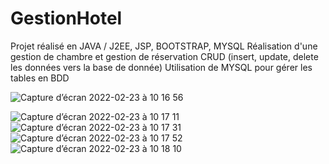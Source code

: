 # GestionHotel

Projet réalisé en JAVA / J2EE, JSP, BOOTSTRAP, MYSQL
Réalisation d'une gestion de chambre et gestion de réservation 
CRUD (insert, update, delete les données vers la base de donnée)
Utilisation de MYSQL pour gérer les tables en BDD

![Capture d’écran 2022-02-23 à 10 16 56](https://user-images.githubusercontent.com/77153796/155290960-d526b63f-1e2b-4ce8-9312-3c854fcbac6d.png)

![Capture d’écran 2022-02-23 à 10 17 11](https://user-images.githubusercontent.com/77153796/155290983-58f83865-5333-40b9-bb90-a703503df11c.png)
![Capture d’écran 2022-02-23 à 10 17 31](https://user-images.githubusercontent.com/77153796/155290992-2cf878f3-9415-44d8-b8d1-d68247f6fcf7.png)
![Capture d’écran 2022-02-23 à 10 17 52](https://user-images.githubusercontent.com/77153796/155291005-8f4c1edc-4b19-4b3c-9e1a-f271528b60b7.png)
![Capture d’écran 2022-02-23 à 10 18 10](https://user-images.githubusercontent.com/77153796/155291014-500b083f-2fd8-4716-bb05-37983cae9eeb.png)
